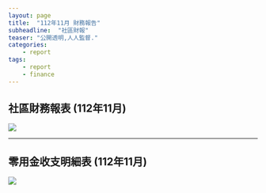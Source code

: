 ```yaml
---
layout: page
title:  "112年11月 財務報告"
subheadline:  "社區財報"
teaser: "公開透明,人人監督."
categories:
    - report
tags:
    - report
    - finance
---
```


## 社區財務報表 (112年11月)

![](https://github.com/coconutcity30050/community/raw/gh-pages/assets/reports/112-11-%E8%B2%A1%E5%8B%99%E5%A0%B1%E8%A1%A8.jpg)

---
## 零用金收支明細表 (112年11月)
![](https://github.com/coconutcity30050/community/raw/gh-pages/assets/reports/112-11-%E9%9B%B6%E7%94%A8%E9%87%91%E6%94%B6%E6%94%AF%E5%A0%B1%E8%A1%A8.jpg)

